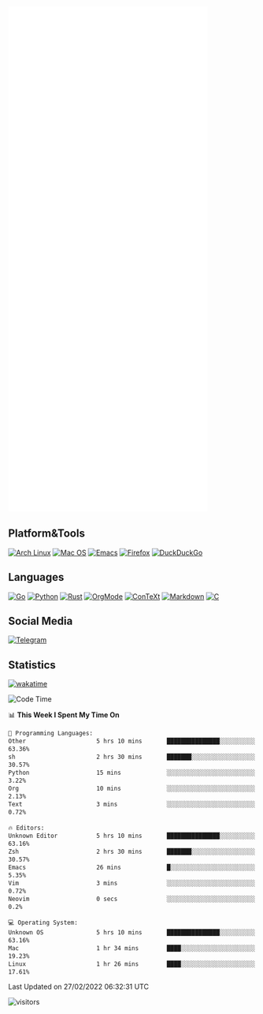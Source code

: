 ![Metrics](https://github.com/SteamedFish/SteamedFish/blob/master/github-metrics.svg)

## Platform&Tools

[![Arch Linux](https://img.shields.io/badge/ArchLinux-1793D1?logo=arch-linux&logoColor=fff&style=flat-square)](https://archlinux.org/)
[![Mac OS](https://img.shields.io/badge/MacOS-000000?style=flat-square&logo=macos&logoColor=F0F0F0)](https://www.apple.com/macos/)
[![Emacs](https://img.shields.io/badge/Emacs-%237F5AB6.svg?&style=flat-square&logo=gnu-emacs&logoColor=white)](https://www.gnu.org/software/emacs/)
[![Firefox](https://img.shields.io/badge/Firefox-FF7139?style=flat-square&logo=Firefox-Browser&logoColor=white)](https://firefox.com/)
[![DuckDuckGo](https://img.shields.io/badge/DuckDuckGo-DE5833?style=flat-square&logo=DuckDuckGo&logoColor=white)](https://duckduckgo.com/)

## Languages

[![Go](https://img.shields.io/badge/Golang-%2300ADD8.svg?style=flat-square&logo=go&logoColor=white)](https://golang.org/)
[![Python](https://img.shields.io/badge/Python-3670A0?style=flat-square&logo=python&logoColor=ffdd54)](https://www.python.org/)
[![Rust](https://img.shields.io/badge/Rust-%23000000.svg?style=flat-square&logo=rust&logoColor=white)](https://www.rust-lang.org/)
[![OrgMode](https://img.shields.io/badge/OrgMode-%23000000.svg?style=flat-square&logo=org&logoColor=white)](https://orgmode.org/)
[![ConTeXt](https://img.shields.io/badge/ConTeXt-%23008080.svg?style=flat-square&logo=latex&logoColor=white)](https://contextgarden.net/)
[![Markdown](https://img.shields.io/badge/MarkDown-%23000000.svg?style=flat-square&logo=markdown&logoColor=white)](https://daringfireball.net/projects/markdown/)
[![C](https://img.shields.io/badge/C-%2300599C.svg?style=flat-square&logo=c&logoColor=white)](https://www.iso.org/standard/74528.html)

## Social Media

[![Telegram](https://img.shields.io/badge/SteamedFish-2CA5E0?style=social&logo=telegram&logoColor=white)](https://t.me/SteamedFish)

## Statistics
[![wakatime](https://wakatime.com/badge/user/168280d6-fcf2-4b4f-ad3a-dc4612f35b38.svg)](https://wakatime.com/@168280d6-fcf2-4b4f-ad3a-dc4612f35b38)

<!--START_SECTION:waka-->
![Code Time](http://img.shields.io/badge/Code%20Time-1%2C624%20hrs%2036%20mins-blue)

📊 **This Week I Spent My Time On** 

```text
💬 Programming Languages: 
Other                    5 hrs 10 mins       ███████████████░░░░░░░░░░   63.36% 
sh                       2 hrs 30 mins       ███████░░░░░░░░░░░░░░░░░░   30.57% 
Python                   15 mins             ░░░░░░░░░░░░░░░░░░░░░░░░░   3.22% 
Org                      10 mins             ░░░░░░░░░░░░░░░░░░░░░░░░░   2.13% 
Text                     3 mins              ░░░░░░░░░░░░░░░░░░░░░░░░░   0.72%

🔥 Editors: 
Unknown Editor           5 hrs 10 mins       ███████████████░░░░░░░░░░   63.16% 
Zsh                      2 hrs 30 mins       ███████░░░░░░░░░░░░░░░░░░   30.57% 
Emacs                    26 mins             █░░░░░░░░░░░░░░░░░░░░░░░░   5.35% 
Vim                      3 mins              ░░░░░░░░░░░░░░░░░░░░░░░░░   0.72% 
Neovim                   0 secs              ░░░░░░░░░░░░░░░░░░░░░░░░░   0.2%

💻 Operating System: 
Unknown OS               5 hrs 10 mins       ███████████████░░░░░░░░░░   63.16% 
Mac                      1 hr 34 mins        ████░░░░░░░░░░░░░░░░░░░░░   19.23% 
Linux                    1 hr 26 mins        ████░░░░░░░░░░░░░░░░░░░░░   17.61%

```


 Last Updated on 27/02/2022 06:32:31 UTC
<!--END_SECTION:waka-->

![visitors](https://visitor-badge.laobi.icu/badge?page_id=SteamedFish.SteamedFish)
